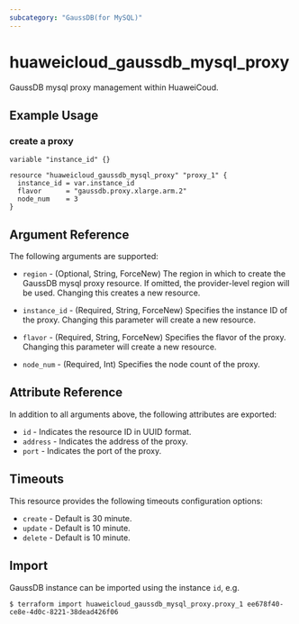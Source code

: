 ```yaml
---
subcategory: "GaussDB(for MySQL)"
---
```


# huaweicloud_gaussdb_mysql_proxy

GaussDB mysql proxy management within HuaweiCoud.

## Example Usage

### create a proxy

```hcl
variable "instance_id" {}

resource "huaweicloud_gaussdb_mysql_proxy" "proxy_1" {
  instance_id = var.instance_id
  flavor      = "gaussdb.proxy.xlarge.arm.2"
  node_num    = 3
}
```

## Argument Reference

The following arguments are supported:

* `region` - (Optional, String, ForceNew) The region in which to create the GaussDB mysql proxy resource. If omitted,
  the provider-level region will be used. Changing this creates a new resource.

* `instance_id` - (Required, String, ForceNew) Specifies the instance ID of the proxy.
  Changing this parameter will create a new resource.

* `flavor` - (Required, String, ForceNew) Specifies the flavor of the proxy.
  Changing this parameter will create a new resource.

* `node_num` - (Required, Int) Specifies the node count of the proxy.

## Attribute Reference

In addition to all arguments above, the following attributes are exported:

* `id` - Indicates the resource ID in UUID format.
* `address` - Indicates the address of the proxy.
* `port` - Indicates the port of the proxy.

## Timeouts

This resource provides the following timeouts configuration options:

* `create` - Default is 30 minute.
* `update` - Default is 10 minute.
* `delete` - Default is 10 minute.

## Import

GaussDB instance can be imported using the instance `id`, e.g.

```
$ terraform import huaweicloud_gaussdb_mysql_proxy.proxy_1 ee678f40-ce8e-4d0c-8221-38dead426f06
```
